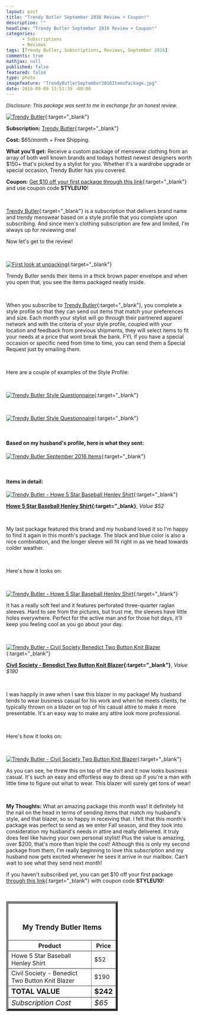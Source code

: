 ```yaml
---
layout: post
title: "Trendy Butler September 2016 Review + Coupon!"
description: ""
headline: "Trendy Butler September 2016 Review + Coupon!"
categories: 
      - Subscriptions
      - Reviews
tags: [Trendy Butler, Subscriptions, Reviews, September 2016]
comments: true
mathjax: null
published: false
featured: false
type: photo
imagefeature: "TrendyButlerSeptember2016ItemsPackage.jpg"
date: 2016-09-09 13:51:39 -08:00
---
```


<i><font size="2">Disclosure: This package was sent to me in exchange for an honest review.</font></i>

[![Trendy Butler](http://whatsupmailbox.com/images/TrendyButlerSeptember2016Package.jpg)](http://trendybutlers.com/share/9D37B8DF/){:target="_blank"}

**Subscription:** [Trendy Butler](http://trendybutlers.com/share/9D37B8DF/){:target="_blank"}

**Cost:** $65/month + Free Shipping.

**What you'll get:** Receive a custom package of menswear clothing from an array of both well known brands and todays hottest newest designers worth $150+ that's picked by a stylist for you. Whether it's a wardrobe upgrade or special occasion, Trendy Butler has you covered.

**Coupon:** [Get $10 off your first package through this link](http://trendybutlers.com/share/9D37B8DF/){:target="_blank"} and use coupon code **STYLEU10**!

<br>

[Trendy Butler](http://trendybutlers.com/share/9D37B8DF/){:target="_blank"} is a subscription that delivers brand name and trendy menswear based on a style profile that you complete upon subscribing. And since men's clothing subscription are few and limited, I'm always up for reviewing one!

Now let's get to the review!

<br>

[![First look at unpacking](http://whatsupmailbox.com/images/TrendyButlerSeptember2016OpenPackage.jpg)](http://trendybutlers.com/share/9D37B8DF/){:target="_blank"}

Trendy Butler sends their items in a thick brown paper envelope and when you open that, you see the items packaged neatly inside.

<br>

When you subscribe to [Trendy Butler](http://trendybutlers.com/share/9D37B8DF/){:target="_blank"}, you complete a style profile so that they can send out items that match your preferences and size. Each month your stylist will go through their partnered apparel network and with the criteria of your style profile, coupled with your location and feedback from previous shipments, they will select items to fit your needs at a price that wont break the bank. FYI, if you have a special occasion or specific need from time to time, you can send them a Special Request just by emailing them.

<br>

Here are a couple of examples of the Style Profile:

<br>

[![Trendy Butler Style Questionnaire](http://whatsupmailbox.com/images/TrendyButlerStylePreference.png)](http://trendybutlers.com/share/9D37B8DF/){:target="_blank"}

<br>

[![Trendy Butler Style Questionnaire](http://whatsupmailbox.com/images/TrendyButlerStylePreference2.png)](http://trendybutlers.com/share/9D37B8DF/){:target="_blank"}

<br>

<H4>Based on my husband's profile, here is what they sent:</H4>

[![Trendy Butler September 2016 Items](http://whatsupmailbox.com/images/TrendyButlerSeptember2016ItemsPackage.jpg)](http://trendybutlers.com/share/9D37B8DF/){:target="_blank"}

<br>

<H4>Items in detail:</H4>

[![Trendy Butler - Howe 5 Star Baseball Henley Shirt](http://whatsupmailbox.com/images/TrendyButlerSeptember2016Howe5StarsBaseballHenleyShirt.jpg)](http://trendybutlers.com/share/9D37B8DF/){:target="_blank"}

**[Howe 5 Star Baseball Henley Shirt](http://www.theartofstyleboutique.com/howe-5-stars-60247.html){:target="_blank}**, *Value $52*

<br>

My last package featured this brand and my husband loved it so I'm happy to find it again in this month's package. The black and blue color is also a nice combination, and the longer sleeve will fit right in as we head towards colder weather.

<br>

Here's how it looks on:

<br>

[![Trendy Butler - Howe 5 Star Baseball Henley Shirt](http://whatsupmailbox.com/images/TrendyButlerSeptember2016Howe5StarsBaseballHenleyShirt02.jpg)](http://trendybutlers.com/share/9D37B8DF/){:target="_blank"}

It has a really soft feel and it features perforated three-quarter raglan sleeves. Hard to see from the pictures, but trust me, the sleeves have little holes everywhere. Perfect for the active man and for those hot days, it'll keep you feeling cool as you go about your day.

<br>

[![Trendy Butler - Civil Society Benedict Two Button Knit Blazer](http://whatsupmailbox.com/images/TrendyButlerSeptember2016CivilSocietyTwoButtonKnitBlazer.jpg)](http://trendybutlers.com/share/9D37B8DF/){:target="_blank"}

**[Civil Society - Benedict Two Button Knit Blazer](http://www.civilsocietyclothing.com/collections/blazers/products/mcdj-170?variant=11157707973){:target="_blank"}**, *Value $190*

<br>

I was happily in awe when I saw this blazer in my package! My husband tends to wear business casual for his work and when he meets clients, he typically thrown on a blazer on top of his casual attire to make it more presentable. It's an easy way to make any attire look more professional.

<br>

Here's how it looks on:

<br>

[![Trendy Butler - Civil Society Two Button Knit Blazer](http://whatsupmailbox.com/images/TrendyButlerSeptember2016Items.jpg)](http://trendybutlers.com/share/9D37B8DF/){:target="_blank"}

As you can see, he threw this on top of the shirt and it now looks business casual. It's such an easy and effortless way to dress up if you're a man with little time to figure out what to wear. This blazer will surely get tons of wear!

<br>

<i class="icon-exclamation-sign"></i><b> My Thoughts:</b> What an amazing package this month was! It definitely hit the nail on the head in terms of sending items that match my husband's style, and that blazer, so so happy in receiving that. I felt that this month's package was perfect to send as we enter Fall season, and they took into consideration my husband's needs in attire and really delivered. It truly does feel like having your own personal stylist! Plus the value is amazing, over $200, that's more than triple the cost! Although this is only my second package from them, I'm really beginning to love this subscription and my husband now gets excited whenever he sees it arrive in our mailbox. Can't wait to see what they send next month!

If you haven't subscribed yet, you can get $10 off your first package [through this link](http://trendybutlers.com/share/9D37B8DF/){:target="_blank"} with coupon code **STYLEU10**!

<br>

<TABLE  BORDER="5" style="width:60%">
   <TR>
      <TH COLSPAN="2">
         <H3><BR><center>My Trendy Butler Items</center></H3>
      </TH>
   </TR>
      <TH>Product</TH>
      <TH>Price</TH>
  <TR>
      <TD>Howe 5 Star Baseball Henley Shirt</TD>
      <TD>$52</TD>
   </TR>
   <TR>
      <TD>Civil Society - Benedict Two Button Knit Blazer</TD>
      <TD>$190</TD>
   </TR>
   <TR>
      <TD><b><big>TOTAL VALUE</big></b></TD>
      <TD><b><big>$242</big></b></TD>
   </TR>
   <TR>
      <TD><i><big>Subscription Cost</big></i></TD>
      <TD><i><big>$65</big></i></TD>
   </TR>
</TABLE>
